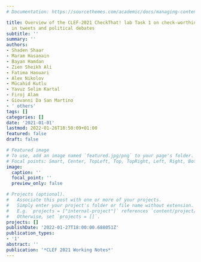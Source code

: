 ```yaml
---
# Documentation: https://sourcethemes.com/academic/docs/managing-content/

title: Overview of the CLEF-2021 CheckThat! lab Task 1 on check-worthiness estimation
  in tweets and political debates
subtitle: ''
summary: ''
authors:
- Shaden Shaar
- Maram Hasanain
- Bayan Hamdan
- Zien Sheikh Ali
- Fatima Haouari
- Alex Nikolov
- Mücahid Kutlu
- Yavuz Selim Kartal
- Firoj Alam
- Giovanni Da San Martino
- ' others'
tags: []
categories: []
date: '2021-01-01'
lastmod: 2022-01-26T18:50:09+01:00
featured: false
draft: false

# Featured image
# To use, add an image named `featured.jpg/png` to your page's folder.
# Focal points: Smart, Center, TopLeft, Top, TopRight, Left, Right, BottomLeft, Bottom, BottomRight.
image:
  caption: ''
  focal_point: ''
  preview_only: false

# Projects (optional).
#   Associate this post with one or more of your projects.
#   Simply enter your project's folder or file name without extension.
#   E.g. `projects = ["internal-project"]` references `content/project/deep-learning/index.md`.
#   Otherwise, set `projects = []`.
projects: []
publishDate: '2022-01-27T18:00:00.688051Z'
publication_types:
- '1'
abstract: ''
publication: '*CLEF 2021 Working Notes*'
---
```

